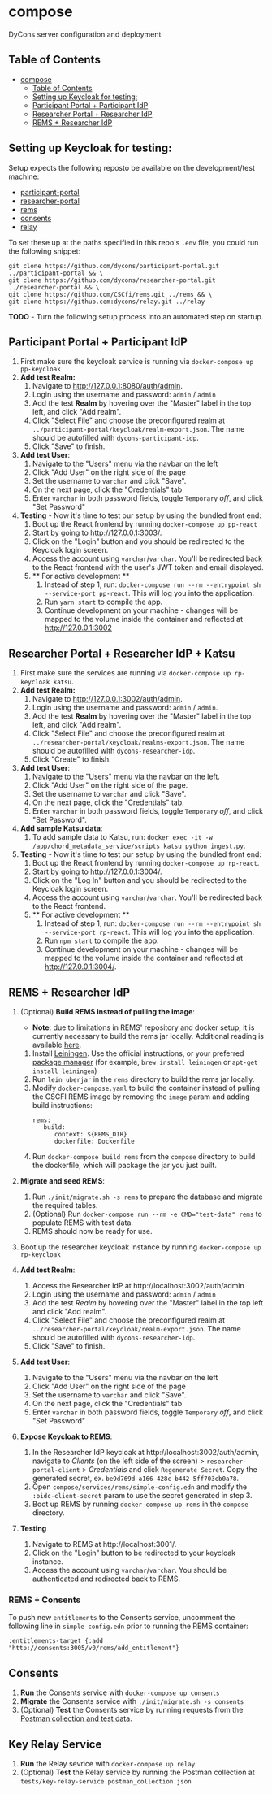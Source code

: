 # compose
DyCons server configuration and deployment

## Table of Contents
- [compose](#compose)
  - [Table of Contents](#table-of-contents)
  - [Setting up Keycloak for testing:](#setting-up-keycloak-for-testing)
  - [Participant Portal + Participant IdP](#participant-portal--participant-idp)
  - [Researcher Portal + Researcher IdP](#researcher-portal--researcher-idp)
  - [REMS + Researcher IdP](#rems--researcher-idp)

## Setting up Keycloak for testing:

Setup expects the following reposto be available on the development/test machine:
- [participant-portal](https://github.com/dycons/participant-portal)
- [researcher-portal](https://github.com/dycons/researcher-portal)
- [rems](https://github.com/CSCfi/rems)
- [consents](https://github.com/dycons/consents)
- [relay](https://github.com/dycons/relay)

To set these up at the paths specified in this repo's `.env` file, you could run the following snippet:
```
git clone https://github.com/dycons/participant-portal.git ../participant-portal && \
git clone https://github.com/dycons/researcher-portal.git ../researcher-portal && \
git clone https://github.com/CSCfi/rems.git ../rems && \
git clone https://github.com:dycons/relay.git ../relay
```

**TODO** - Turn the following setup process into an automated step on startup.

## Participant Portal + Participant IdP
1. First make sure the keycloak service is running via `docker-compose up pp-keycloak`
2. **Add test Realm:**
   1. Navigate to http://127.0.0.1:8080/auth/admin.
   2. Login using the username and password: `admin` / `admin`
   3. Add the test **Realm** by hovering over the "Master" label in the top left, and click "Add realm".
   4. Click "Select File" and choose the preconfigured realm at `../participant-portal/keycloak/realm-export.json`. The name should be autofilled with `dycons-participant-idp`.
   5. Click "Save" to finish.
3. **Add test User**:
   1. Navigate to the "Users" menu via the navbar on the left
   2. Click "Add User" on the right side of the page
   3. Set the username to `varchar` and click "Save".
   4. On the next page, click the "Credentials" tab
   5. Enter `varchar` in both password fields, toggle `Temporary` *off*, and click "Set Password"
4. **Testing** - Now it's time to test our setup by using the bundled front end:
   1. Boot up the React frontend by running `docker-compose up pp-react`
   2. Start by going to http://127.0.0.1:3003/.
   3. Click on the "Login" button and you should be redirected to the Keycloak login screen.
   4. Access the account using `varchar`/`varchar`. You'll be redirected back to the React frontend with the user's JWT token and email displayed.
   5. ** For active development **
      1. Instead of step 1, run: `docker-compose run --rm --entrypoint sh --service-port pp-react`. This will log you into the application.
      2. Run `yarn start` to compile the app.
      3. Continue development on your machine - changes will be mapped to the volume inside the container and reflected at http://127.0.0.1:3002

## Researcher Portal + Researcher IdP + Katsu
1. First make sure the services are running via `docker-compose up rp-keycloak katsu`.
2. **Add test Realm:**
   1. Navigate to http://127.0.0.1:3002/auth/admin.
   2. Login using the username and password: `admin` / `admin`.
   3. Add the test **Realm** by hovering over the "Master" label in the top left, and click "Add realm".
   4. Click "Select File" and choose the preconfigured realm at `../researcher-portal/keycloak/realms-export.json`. The name should be autofilled with `dycons-researcher-idp`.
   5. Click "Create" to finish.
3. **Add test User**:
   1. Navigate to the "Users" menu via the navbar on the left.
   2. Click "Add User" on the right side of the page.
   3. Set the username to `varchar` and click "Save".
   4. On the next page, click the "Credentials" tab.
   5. Enter `varchar` in both password fields, toggle `Temporary` *off*, and click "Set Password".
4. **Add sample Katsu data**:
   1. To add sample data to Katsu, run: `docker exec -it -w /app/chord_metadata_service/scripts katsu python ingest.py`.
5. **Testing** - Now it's time to test our setup by using the bundled front end:
   1. Boot up the React frontend by running `docker-compose up rp-react`.
   2. Start by going to http://127.0.0.1:3004/.
   3. Click on the "Log In" button and you should be redirected to the Keycloak login screen.
   4. Access the account using `varchar`/`varchar`. You'll be redirected back to the React frontend.
   5. ** For active development **
      1. Instead of step 1, run: `docker-compose run --rm --entrypoint sh --service-port rp-react`. This will log you into the application.
      2. Run `npm start` to compile the app.
      3. Continue development on your machine - changes will be mapped to the volume inside the container and reflected at http://127.0.0.1:3004/.

## REMS + Researcher IdP

1. (Optional) **Build REMS instead of pulling the image**:
   * **Note**: due to limitations in REMS' repository and docker setup, it is currently necessary to build the rems jar locally. Additional reading is available [here](https://github.com/CSCfi/rems/blob/master/docs/installing-upgrading.md#option-2-build-rems-image-locally).

   1. Install [Leiningen](https://leiningen.org/). Use the official instructions, or your preferred [package manager](https://github.com/technomancy/leiningen/wiki/Packaging) (for example, `brew install leiningen` or `apt-get install leiningen`)
   2. Run `lein uberjar` in the `rems` directory to build the rems jar locally.
   3. Modify `docker-compose.yaml` to build the container instead of pulling the CSCFI REMS image by removing the `image` param and adding build instructions:
      ```
      rems:
         build:
            context: ${REMS_DIR}
            dockerfile: Dockerfile
      ```
   4. Run `docker-compose build rems` from the `compose` directory to build the dockerfile, which will package the jar you just built.
2. **Migrate and seed REMS**:
   1. Run `./init/migrate.sh -s rems` to prepare the database and migrate the required tables.
   2. (Optional) Run `docker-compose run --rm -e CMD="test-data" rems` to populate REMS with test data.
   3. REMS should now be ready for use.
3. Boot up the researcher keycloak instance by running `docker-compose up rp-keycloak`
4. **Add test Realm**:
   1. Access the Researcher IdP at http://localhost:3002/auth/admin
   2. Login using the username and password: `admin` / `admin`
   3. Add the test *Realm* by hovering over the "Master" label in the top left and click "Add realm".
   4. Click "Select File" and choose the preconfigured realm at `../researcher-portal/keycloak/realm-export.json`. The name should be autofilled with `dycons-researcher-idp`.
   5. Click "Save" to finish.
5. **Add test User**:
   1. Navigate to the "Users" menu via the navbar on the left
   2. Click "Add User" on the right side of the page
   3. Set the username to `varchar` and click "Save".
   4. On the next page, click the "Credentials" tab
   5. Enter `varchar` in both password fields, toggle `Temporary` *off*, and click "Set Password"
6. **Expose Keycloak to REMS**:
   1. In the Researcher IdP keycloak at http://localhost:3002/auth/admin, navigate to *Clients* (on the left side of the screen) > `researcher-portal-client` > *Credentials* and click `Regenerate Secret`. Copy the generated secret, ex. `be9d769d-a166-428c-b442-5ff703cb0a78`.
   2. Open `compose/services/rems/simple-config.edn` and modify the `:oidc-client-secret` param to use the secret generated in step 3.
   3. Boot up REMS by running `docker-compose up rems` in the `compose` directory.
7. **Testing**
   1. Navigate to REMS at http://localhost:3001/.
   2. Click on the "Login" button to be redirected to your keycloak instance.
   3. Access the account using `varchar`/`varchar`. You should be authenticated and redirected back to REMS.

### REMS + Consents
To push new `entitlements` to the Consents service, uncomment the following line in `simple-config.edn` prior to running the REMS container:
```
:entitlements-target {:add "http://consents:3005/v0/rems/add_entitlement"}
```

## Consents
1. **Run** the Consents service with `docker-compose up consents`
2. **Migrate** the Consents service with `./init/migrate.sh -s consents`
3. (Optional) **Test** the Consents service by running requests from the [Postman collection and test data](https://github.com/dycons/consents/tree/develop/tests).

## Key Relay Service
1. **Run** the Relay sevrice with `docker-compose up relay`
2. (Optional) **Test** the Relay service by running the Postman collection at `tests/key-relay-service.postman_collection.json`
